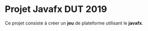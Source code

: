 # Projet Javafx DUT 2019

Ce projet consiste à créer un **jeu** de plateforme utilisant le __javafx__.
